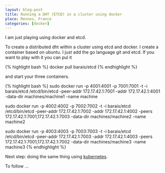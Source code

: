 ```yaml
---
layout: blog-post
title: Running a DHT (ETCD) in a cluster using docker
place: Rennes, France
categories: [docker]
---
```

I am just playing using docker and etcd. 

To create a distributed dht within a cluster using etcd and docker. I create a container based on ubuntu. I just add the go language git and etcd. If you want to play with it you can pul it

{% highlight bash %}
docker pull barais/etcd
{% endhighlight %}

and start your three containers. 

{% highlight bash %}
sudo docker run -p 4001:4001 -p 7001:7001 -t -i barais/etcd   /etcd/bin/etcd -peer-addr 172.17.42.1:7001 -addr 172.17.42.1:4001  -data-dir machines/machine1 -name machine

sudo docker run -p 4002:4002 -p 7002:7002 -t -i barais/etcd   /etcd/bin/etcd -peer-addr 172.17.42.1:7002 -addr 172.17.42.1:4002  -peers 172.17.42.1:7001,172.17.42.1:7003 -data-dir machines/machine2 -name machine2

sudo docker run -p 4003:4003 -p 7003:7003 -t -i barais/etcd   /etcd/bin/etcd  -peer-addr 172.17.42.1:7003 -addr 172.17.42.1:4003 -peers 172.17.42.1:7001,172.17.42.1:7002 -data-dir machines/machine3 -name machine3
{% endhighlight %}

Next step: doing the same thing using [kubernetes](https://github.com/GoogleCloudPlatform/kubernetes).

To follow ...